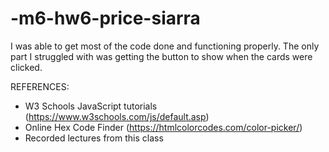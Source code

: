 # -m6-hw6-price-siarra

I was able to get most of the code done and functioning properly. The only part I struggled with was getting the button to show when the cards were clicked. 

REFERENCES:
- W3 Schools JavaScript tutorials (https://www.w3schools.com/js/default.asp)
- Online Hex Code Finder (https://htmlcolorcodes.com/color-picker/)
- Recorded lectures from this class

